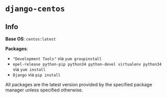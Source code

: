 # `django-centos`

## Info

**Base OS**: `centos:latest`

**Packages**:

* `"Development Tools"` via `yum groupinstall`
* `epel-release python-pip python34 python-devel virtualenv python34` via `yum
  install`
* `Django` via `pip install`

All packages are the latest version provided by the specified package manager
unless specified otherwise.
